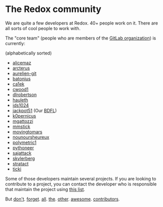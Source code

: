 The Redox community
===================

We are quite a few developers at Redox. 40+ people work on it. There are all sorts of cool people to work with.

The "core team" (people who are members of the [GitLab organization](https://gitlab.redox-os.org/redox-os)) is currently:

(alphabetically sorted)

- [alicemaz]
- [arcterus]
- [aurelien-git]
- [batonius]
- [ca1ek]
- [cwood1]
- [dlrobertson]
- [hauleth]
- [ids1024]
- [jackpot51] (Our [BDFL])
- [k0pernicus]
- [mgattozzi]
- [mmstick]
- [movingtomars]
- [nounoursheureux]
- [polymetric1]
- [pythoneer]
- [sajattack]
- [skylerberg]
- [stratact]
- [ticki]

Some of those developers maintain several projects.
If you are looking to contribute to a project, you can contact the developer who is responsible that maintain the project using [this list].

But [don't]. [forget]. [all]. [the]. [other]. [awesome]. [contributors].

[BDFL]: https://en.wikipedia.org/wiki/Benevolent_dictator_for_life

[alicemaz]: https://github.com/alicemaz
[arcterus]: https://github.com/arcterus
[aurelien-git]: https://github.com/aurelien-git
[batonius]: https://github.com/batonius
[ca1ek]: https://github.com/ca1ek
[cwood1]: https://github.com/cwood1
[dlrobertson]: https://gitlab.redox-os.org/dlrobertson
[hauleth]: https://github.com/hauleth
[ids1024]: https://gitlab.redox-os.org/ids1024
[jackpot51]: https://gitlab.redox-os.org/jackpot51
[k0pernicus]: https://github.com/k0pernicus
[mgattozzi]: https://github.com/mgattozzi
[mmstick]: https://gitlab.redox-os.org/mmstick
[movingtomars]: https://github.com/movingtomars
[nounoursheureux]: https://github.com/nounoursheureux
[polymetric1]: https://github.com/polymetric1
[pythoneer]: https://github.com/pythoneer
[sajattack]: https://gitlab.redox-os.org/sajattack
[skylerberg]: https://github.com/skylerberg
[stratact]: https://gitlab.redox-os.org/stratact
[ticki]: https://github.com/ticki

[this list]: ./maintainers.html

[don't]: https://gitlab.redox-os.org/redox-os/redox/graphs/master
[forget]: https://gitlab.redox-os.org/redox-os/coreutils/graphs/master
[all]: https://gitlab.redox-os.org/redox-os/sodium/graphs/master
[the]: https://gitlab.redox-os.org/redox-os/ion/graphs/master
[other]: https://gitlab.redox-os.org/redox-os/orbtk/graphs/master
[awesome]: https://gitlab.redox-os.org/redox-os/orbclient/graphs/master
[contributors]: https://gitlab.redox-os.org/redox-os/redox/graphs/master
